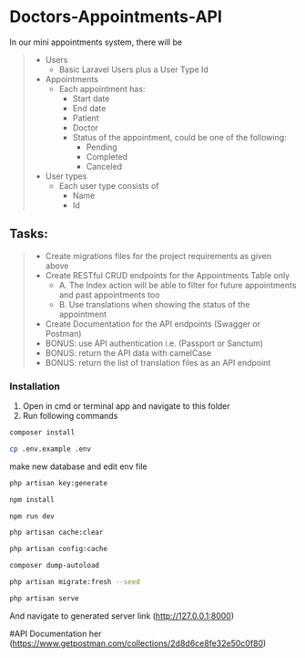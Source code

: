 # Doctors-Appointments-API
In our mini appointments system, there will be


> * Users
>   * Basic Laravel Users plus a User Type Id
> * Appointments
>   * Each appointment has:
>       * Start date
>       * End date
>       * Patient
>       * Doctor
>       * Status of the appointment, could be one of the following:
>           * Pending
>           * Completed
>           * Canceled
> * User types
>   * Each user type consists of
>       * Name
>       * Id
>

## Tasks:

>   * Create migrations files for the project requirements as given above
>   * Create RESTful CRUD endpoints for the Appointments Table only
>       * A. The Index action will be able to filter for future appointments and past appointments too
>       * B. Use translations when showing the status of the appointment
>   * Create Documentation for the API endpoints (Swagger or Postman)
>   * BONUS: use API authentication i.e. (Passport or Sanctum)
>   * BONUS: return the API data with camelCase
>   * BONUS: return the list of translation files as an API endpoint
>


### Installation

1. Open in cmd or terminal app and navigate to this folder
2. Run following commands

```bash
composer install
```

```bash
cp .env.example .env
```
make new database and edit env file
```bash
php artisan key:generate
```

```bash
npm install
```

```bash
npm run dev
```

```bash
php artisan cache:clear
```

```bash
php artisan config:cache
```

```bash
composer dump-autoload
```

```bash
php artisan migrate:fresh --seed
```

```bash
php artisan serve
```

And navigate to generated server link (http://127.0.0.1:8000)

#API Documentation her  (https://www.getpostman.com/collections/2d8d6ce8fe32e50c0f80)
